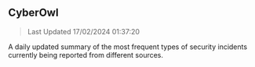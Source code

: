 ## CyberOwl 
> Last Updated 17/02/2024 01:37:20 


A daily updated summary of the most frequent types of security incidents currently being reported from different sources.

